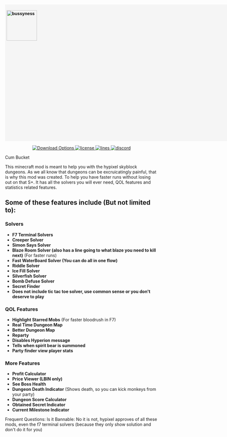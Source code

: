 <!DOCTYPE html>

<html>

<style type="text/css">

div{
  background-color: whitesmoke;
  width: 1410;
  height: 440px;
  font-weight: bold;
  padding: 5px; 
    }

p1 = (font-size: 30pt, font: arial bold)
  
</style>

<body>

<div>

<img src="https://i.ibb.co/FgF2xgc/Picture-1.png"
alt="bussyness" height="100" width="100">

</div>

<p align="center">
<a href="https://github.com/cyoung06/Skyblock-Dungeons-Guide/releases" target="_blank">
<img alt="Download Options" color="red" />
</a>
<a href="https://github.com/cyoung06/Skyblock-Dungeons-Guide/blob/master/LICENSE">
    <img alt="license" src="https://img.shields.io/github/license/cyoung06/Skyblock-Dungeons-Guide?color=00FFFF&style=for-the-badge">
 </a>
  <a href="https://github.com/cyoung06/Skyblock-Dungeons-Guide/">
    <img alt="lines" src="https://img.shields.io/tokei/lines/github/cyoung06/Skyblock-Dungeons-Guide?color=00FFFF&style=for-the-badge">
 </a>
    <a href="https://discord.gg/vuGsXhY5Bv" target="_blank">
    <img alt="discord" src="https://img.shields.io/discord/781913473872560189?color=00FFFF&label=discord&style=for-the-badge" />
  </a>
 </p>

<p1>

 Cum Bucket

</p1>

This minecraft mod is meant to help you with the hypixel skyblock dungeons. As we all know that dungeons can be excruicatingly painful, that is why this mod was created. To help you have faster runs without losing out on that S+. It has all the solvers you will ever need, QOL features and statistics related features.  

## Some of these features include (But not limited to):
### Solvers
- **F7 Terminal Solvers** 
- **Creeper Solver** 
- **Simon Says Solver** 
- **Blaze Room Solver (also has a line going to what blaze you need to kill next)** (For faster runs)
- **Fast WaterBoard Solver (You can do all in one flow)** 
- **Riddle Solver** 
- **Ice Fill Solver** 
- **Silverfish Solver** 
- **Bomb Defuse Solver** 
- **Secret Finder**
- **Does not include tic tac toe solver, use common sense or you don't deserve to play**

### QOL Features
- **Highlight Starred Mobs** (For faster bloodrush in F7)
- **Real Time Dungeon Map**
- **Better Dungeon Map**
- **Reparty**
- **Disables Hyperion message** 
- **Tells when spirit bear is summoned** 
- **Party finder view player stats**

### More Features
- **Profit Calculator**
- **Price Viewer (LBIN only)**
- **See Boss Health** 
- **Dungeon Death Indicator** (Shows death, so you can kick monkeys from your party)
- **Dungeon Score Calculator** 
- **Obtained Secret Indicator** 
- **Current Milestone Indicator** </p>

Frequent Questions:
Is it Bannable: No it is not, hypixel approves of all these mods, even the f7 terminal solvers (because they only show solution and don't do it for you)

</body>
</html>
